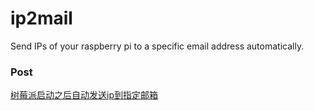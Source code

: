 # ip2mail
Send IPs of your raspberry pi to a specific email address automatically.

### Post
[树莓派启动之后自动发送ip到指定邮箱](https://blog.0xbbc.com/2015/07/树莓派启动之后自动发送ip到指定邮箱/)
